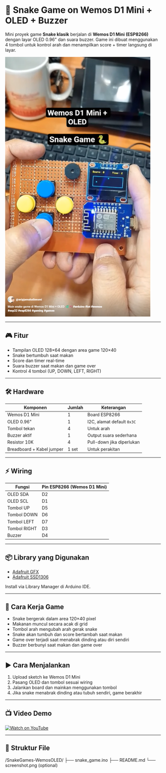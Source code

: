 # 🐍 Snake Game on Wemos D1 Mini + OLED + Buzzer

Mini proyek game **Snake klasik** berjalan di **Wemos D1 Mini (ESP8266)** dengan layar OLED 0.96" dan suara buzzer. Game ini dibuat menggunakan 4 tombol untuk kontrol arah dan menampilkan score + timer langsung di layar.

![OLED Snake Screenshot](Snake-Game.png)

---

## 🎮 Fitur

- Tampilan OLED 128×64 dengan area game 120×40
- Snake bertumbuh saat makan
- Score dan timer real-time
- Suara buzzer saat makan dan game over
- Kontrol 4 tombol (UP, DOWN, LEFT, RIGHT)

---

## 🛠️ Hardware

| Komponen       | Jumlah | Keterangan                    |
|----------------|--------|-------------------------------|
| Wemos D1 Mini  | 1      | Board ESP8266                 |
| OLED 0.96"     | 1      | I2C, alamat default `0x3C`    |
| Tombol tekan   | 4      | Untuk arah                    |
| Buzzer aktif   | 1      | Output suara sederhana        |
| Resistor 10K   | 4      | Pull-down jika diperlukan     |
| Breadboard + Kabel jumper | 1 set | Untuk perakitan         |

---

## ⚡ Wiring

| Fungsi    | Pin ESP8266 (Wemos D1 Mini) |
|-----------|-----------------------------|
| OLED SDA  | D2                          |
| OLED SCL  | D1                          |
| Tombol UP    | D5                      |
| Tombol DOWN  | D6                      |
| Tombol LEFT  | D7                      |
| Tombol RIGHT | D3                      |
| Buzzer       | D4                      |

---

## 📦 Library yang Digunakan

- [Adafruit GFX](https://github.com/adafruit/Adafruit-GFX-Library)
- [Adafruit SSD1306](https://github.com/adafruit/Adafruit_SSD1306)

Install via Library Manager di Arduino IDE.

---

## 🧠 Cara Kerja Game

- Snake bergerak dalam area 120×40 pixel
- Makanan muncul secara acak di grid
- Tombol arah mengubah arah gerak snake
- Snake akan tumbuh dan score bertambah saat makan
- Game over terjadi saat menabrak dinding atau diri sendiri
- Buzzer berbunyi saat makan dan game over

---

## ▶️ Cara Menjalankan

1. Upload sketch ke Wemos D1 Mini
2. Pasang OLED dan tombol sesuai wiring
3. Jalankan board dan mainkan menggunakan tombol
4. Jika snake menabrak dinding atau tubuh sendiri, game berakhir

---

## 📺 Video Demo

[![Watch on YouTube](https://img.youtube.com/vi/qacj89Vcywc/0.jpg)](https://youtube.com/shorts/qacj89Vcywc)

---

## 📁 Struktur File
/SnakeGames-WemosOLED/
├── snake_game.ino
├── README.md
└── screenshot.png (optional)
